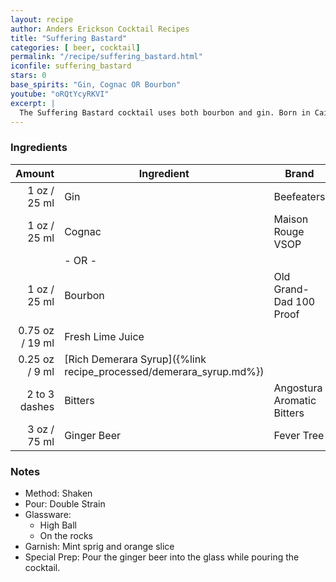 ```yaml
---
layout: recipe
author: Anders Erickson Cocktail Recipes
title: "Suffering Bastard"
categories: [ beer, cocktail]
permalink: "/recipe/suffering_bastard.html"
iconfile: suffering_bastard
stars: 0
base_spirits: "Gin, Cognac OR Bourbon"
youtube: "oRQtYcyRKVI"
excerpt: |
  The Suffering Bastard cocktail uses both bourbon and gin. Born in Cairo, it was originally concocted for troops fighting in North Africa.
---
```


### Ingredients

|        Amount | Ingredient                                               | Brand                      |
| ------------: | -------------------------------------------------------- | -------------------------- |
|          1 oz / 25 ml | Gin                                                      | Beefeaters                 |
|          1 oz / 25 ml | Cognac                                                   | Maison Rouge VSOP          |
|               | - OR -                                                   |
|          1 oz / 25 ml | Bourbon                                                  | Old Grand-Dad 100 Proof    |
|       0.75 oz / 19 ml | Fresh Lime Juice                                         |
|       0.25 oz / 9 ml | [Rich Demerara Syrup]({%link recipe_processed/demerara_syrup.md%}) |
| 2 to 3 dashes | Bitters                                                  | Angostura Aromatic Bitters |
|          3 oz / 75 ml | Ginger Beer                                              | Fever Tree                 |

### Notes

- Method: Shaken
- Pour: Double Strain
- Glassware:
  - High Ball
  - On the rocks
- Garnish: Mint sprig and orange slice
- Special Prep: Pour the ginger beer into the glass while pouring the cocktail.
